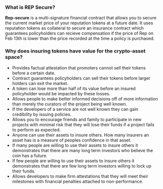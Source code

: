 ### What is REP Secure?

**Rep-secure** is a multi-signature financial contract that allows you to secure the current market price of your reputation tokens at a future date.  It uses reputation tokens as collateral to secure an insurance contract which guarantees policyholders can recieve compensation if the price of Rep on Feb 13th is lower than the price recorded at the time a policy is purchased.

### Why does insuring tokens have value for the crypto-asset space?

* Provides factual attestation that promoters cannot sell their tokens before a certain date. 
* Contract guarantees policyholders can sell their tokens before larger holders can exit the market.
* A token can lose more than half of its value before an insured policyholder would be impacted by these losses.
* Allows people to make better informed decisions off of more information than merely the curators of the project being well known.
* If the developers of a service are not well known they can gain credibility by issuing policies.
* Allows you to encourage friends and family to participate in new projects with minimal risk that they will lose their funds if a project fails to perform as expected.
* Anyone can use their assets to insure others.  How many insurers an asset has is a measure of peoples confidence in that asset.
* If many people are willing to use their assets to insure others it demonstrates that there are many long term investors who believe the coin has a future.
* If few people are willing to use their assets to insure others it demonstrates that there are few long term investors willing to lock up their funds.
* Allows developers to make firm attestations that they will meet their milestones with financial penalties attached to non-performance.

